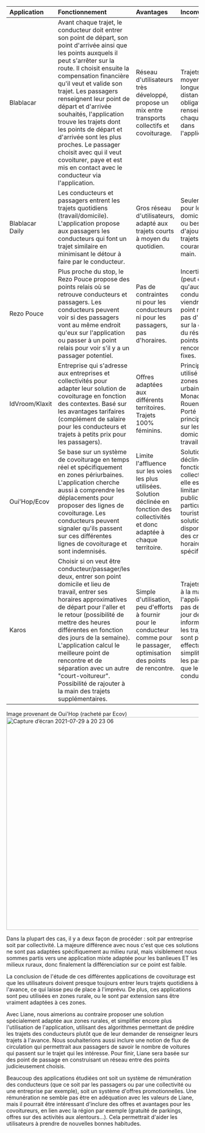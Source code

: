 | Application | Fonctionnement | Avantages | Inconvénients |
|:-----------|:-----------|:-----------| :----------- |
|Blablacar | Avant chaque trajet, le conducteur doit entrer son point de départ, son point d'arrivée ainsi que les points auxquels il peut s'arrêter sur la route. Il choisit ensuite la compensation financière qu'il veut et valide son trajet. Les passagers renseignent leur point de départ et d'arrivée souhaités, l'application trouve les trajets dont les points de départ et d'arrivée sont les plus proches. Le passager choisit avec qui il veut covoiturer, paye et est mis en contact avec le conducteur via l'application. | Réseau d'utilisateurs très développé, propose un mix entre transports collectifs et covoiturage.|Trajets moyenne à longue distance, obligation de renseigner chaque trajet dans l'application.  |
|Blablacar Daily | Les conducteurs et passagers entrent les trajets quotidiens (travail/domicile). L'application propose aux passagers les conducteurs qui font un trajet similaire en minimisant le détour à faire par le conducteur. |Gros réseau d'utilisateurs, adapté aux trajets courts à moyen du quotidien. |Seulement pour les trajets domicile/travail ou besoin d'ajouter les trajets moins courants à la main.  |
|Rezo Pouce | Plus proche du stop, le Rezo Pouce propose des points relais où se retrouve conducteurs et passagers. Les conducteurs peuvent voir si des passagers vont au même endroit qu'eux sur l'application ou passer à un point relais pour voir s'il y a un passager potentiel. | Pas de contraintes ni pour les conducteurs ni pour les passagers, pas d'horaires. |Incertitude (peut être qu'aucun conducteur ne viendra au point relais), pas d'indice sur la qualité du réseau, points de rencontre fixes. |
|IdVroom/Klaxit | Entreprise qui s'adresse aux entreprises et collectivités pour adapter leur solution de covoiturage en fonction des contextes. Basé sur les avantages tarifaires (complément de salaire pour les conducteurs et trajets à petits prix pour les passagers). | Offres adaptées aux différents territoires. Trajets 100% féminins. |Principalement utilisé en zones péri-urbaine (Metz, Monaco, Rouen...), Porté principalement sur les trajets domicile-travail. |
|Oui'Hop/Ecov | Se base sur un système de covoiturage en temps réel et spécifiquement en zones périurbaines. L'application cherche aussi à comprendre les déplacements pour proposer des lignes de covoiturage. Les conducteurs peuvent signaler qu'ils passent sur ces différentes lignes de covoiturage et sont indemnisés. | Limite l'affluence sur les voies les plus utilisées. Solution déclinée en fonction des collectivités et donc adaptée à chaque territoire.| Solution déclinée en fonction des collectivités où elle est utilisée limitant le public (en particulier touristique), solution disponible sur des créneaux horaires spécifiques. |
|Karos | Choisir si on veut être conducteur/passager/les deux, entrer son point domicile et lieu de travail, entrer ses horaires approximatives de départ pour l'aller et le retour (possibilité de mettre des heures différentes en fonction des jours de la semaine). L'application calcul le meilleure point de rencontre et de séparation avec un autre "court-voitureur". Possibilité de rajouter à la main des trajets supplémentaires. | Simple d'utilisation, peu d'efforts à fournir pour le conducteur comme pour le passager, optimisation des points de rencontre. | Trajets à entrer à la main dans l'application, pas de mise à jour des informations si les trajets ne sont plus effectués, plus simplifié pour les passagers que les conducteurs |


Image provenant de Oui'Hop (racheté par Ecov) 
<img width="557" alt="Capture d’écran 2021-07-29 à 20 23 06" src="https://user-images.githubusercontent.com/85169666/127545619-712ab7c7-2519-4e83-9590-45c691f24d1d.png">



Dans la plupart des cas, il y a deux façon de procéder : soit par entreprise soit par collectivité. 
La majeure différence avec nous c'est que ces solutions ne sont pas adaptées spécifiquement au milieu rural, mais visiblement nous sommes partis vers une application mixte adaptée pour les banlieues ET les milieux ruraux, donc finalement la différenciation sur ce point est faible. 

La conclusion de l'étude de ces différentes applications de covoiturage est que les utilisateurs doivent presque toujours entrer leurs trajets quotidiens à l'avance, ce qui laisse peu de place à l'imprévu. De plus, ces applications sont peu utilisées en zones rurale, ou le sont par extension sans être vraiment adaptées à ces zones.

Avec Liane, nous aimerions au contraire proposer une solution spécialement adaptée aux zones rurales, et simplifier encore plus l'utilisation de l'application, utilisant des algorithmes permettant de prédire les trajets des conducteurs plutôt que de leur demander de renseigner leurs trajets à l'avance. Nous souhaiterions aussi inclure une notion de flux de circulation qui permettrait aux passagers de savoir le nombre de voitures qui passent sur le trajet qui les intéresse. Pour finir, Liane sera basée sur des point de passage en construisant un réseau entre des points judicieusement choisis. 

Beaucoup des applications étudiées ont soit un système de rémunération des conducteurs (que ce soit par les passagers ou par une collectivité ou une entreprise par exemple), soit un système d'offres promotionnelles. Une rémunération ne semble pas être en adéquation avec les valeurs de Liane, mais il pourrait être intéressant d'inclure des offres et avantages pour les covoitureurs, en lien avec la région par exemple (gratuité de parkings, offres sur des activités aux alentours...). Cela permettrait d'aider les utilisateurs à prendre de nouvelles bonnes habitudes.
